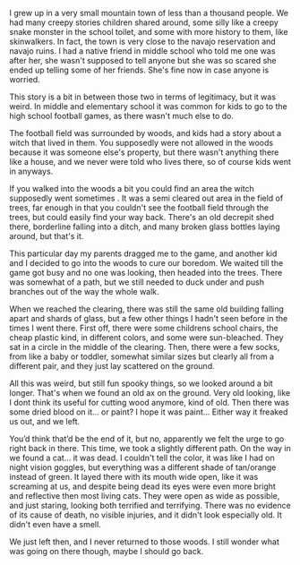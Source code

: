  

I grew up in a very small mountain town of less than a thousand people. We had many creepy stories children shared around, some silly like a creepy snake monster in the school toilet, and some with more history to them, like skinwalkers. In fact, the town is very close to the navajo reservation and navajo ruins. I had a native friend in middle school who told me one was after her, she wasn't supposed to tell anyone but she was so scared she ended up telling some of her friends. She's fine now in case anyone is worried. 

This story is a bit in between those two in terms of legitimacy, but it was weird. In middle and elementary school it was common for kids to go to the high school football games, as there wasn't much else to do. 

The football field was surrounded by woods, and kids had a story about a witch that lived in them. You supposedly were not allowed in the woods because it was someone else's property, but there wasn't anything there like a house, and we never were told who lives there, so of course kids went in anyways.

If you walked into the woods a bit you could find an area the witch supposedly went sometimes . It was a semi cleared out area in the field of trees, far enough in that you couldn't see the football field through the trees, but could easily find your way back. There's an old decrepit shed there, borderline falling into a ditch, and many broken glass bottles laying around, but that's it.

This particular day my parents dragged me to the game, and another kid and I decided to go into the woods to cure our boredom. We waited till the game got busy and no one was looking, then headed into the trees. There was somewhat of a path, but we still needed to duck under and push branches out of the way the whole walk.

When we reached the clearing, there was still the same old building falling apart and shards of glass, but a few other things I hadn't seen before in the times I went there. First off, there were some childrens school chairs, the cheap plastic kind, in different colors, and some were sun-bleached. They sat in a circle in the middle of the clearing. Then, there were a few socks, from like a baby or toddler, somewhat similar sizes but clearly all from a different pair, and they just lay scattered on the ground. 

All this was weird, but still fun spooky things, so we looked around a bit longer. That's when we found an old ax on the ground. Very old looking, like I dont think its useful for cutting wood anymore, kind of old. Then there was some dried blood on it… or paint? I hope it was paint… Either way it freaked us out, and we left. 

You’d think that’d be the end of it, but no, apparently we felt the urge to go right back in there. This time, we took a slightly different path. On the way in we found a cat… it was dead. I couldn't tell the color, it was like I had on night vision goggles, but everything was a different shade of tan/orange instead of green. It layed there with its mouth wide open, like it was screaming at us, and despite being dead its eyes were even more bright and reflective then most living cats. They were open as wide as possible, and just staring, looking both terrified and terrifying. There was no evidence of its cause of death, no visible injuries, and it didn't look especially old. It didn't even have a smell. 

We just left then, and I never returned to those woods. I still wonder what was going on there though, maybe I should go back.